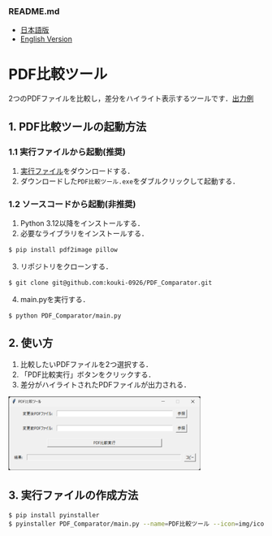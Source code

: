 ### README.md
- [日本語版](./README_JP.md)
- [English Version](./README.md)

# PDF比較ツール
2つのPDFファイルを比較し，差分をハイライト表示するツールです．[出力例](./sample/new__old.pdf)

## 1. PDF比較ツールの起動方法
### 1.1 実行ファイルから起動(推奨)
1. [実行ファイル](https://github.com/kouki-0926/PDF_Comparator/raw/refs/heads/master/dist/PDF比較ツール.exe)をダウンロードする．
2. ダウンロードした`PDF比較ツール.exe`をダブルクリックして起動する．

### 1.2 ソースコードから起動(非推奨)
1. Python 3.12以降をインストールする．
2. 必要なライブラリをインストールする．
```sh
$ pip install pdf2image pillow
```
3. リポジトリをクローンする．
```sh
$ git clone git@github.com:kouki-0926/PDF_Comparator.git
```
4. main.pyを実行する．
```sh
$ python PDF_Comparator/main.py
```

## 2. 使い方
1. 比較したいPDFファイルを2つ選択する．
2. 「PDF比較実行」ボタンをクリックする．
3. 差分がハイライトされたPDFファイルが出力される．
<img src="./img/screenshot.png" width="75%">

## 3. 実行ファイルの作成方法
```sh
$ pip install pyinstaller
$ pyinstaller PDF_Comparator/main.py --name=PDF比較ツール --icon=img/icon.png --onefile --noconsole
```
